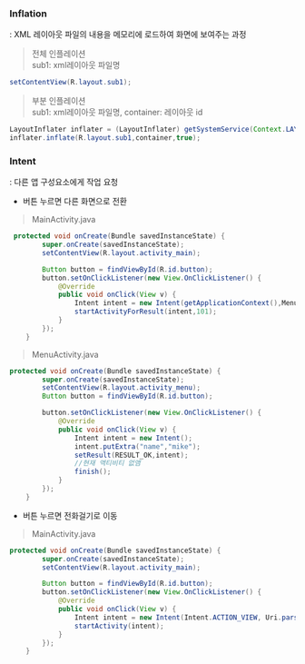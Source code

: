 ### Inflation
: XML 레이아웃 파일의 내용을 메모리에 로드하여 화면에 보여주는 과정

> 전체 인플레이션  
> sub1: xml레이아웃 파일명
```java
setContentView(R.layout.sub1);
```
> 부분 인플레이션  
>  sub1: xml레이아웃 파일명, container: 레이아웃 id
```java
LayoutInflater inflater = (LayoutInflater) getSystemService(Context.LAYOUT_INFLATER_SERVICE);
inflater.inflate(R.layout.sub1,container,true);
```

### Intent
: 다른 앱 구성요소에게 작업 요청
- 버튼 누르면 다른 화면으로 전환  
> MainActivity.java
```java
 protected void onCreate(Bundle savedInstanceState) {
        super.onCreate(savedInstanceState);
        setContentView(R.layout.activity_main);

        Button button = findViewById(R.id.button);
        button.setOnClickListener(new View.OnClickListener() {
            @Override
            public void onClick(View v) {
                Intent intent = new Intent(getApplicationContext(),MenuActivity.class);
                startActivityForResult(intent,101);
            }
        });
    }
```
> MenuActivity.java
```java
protected void onCreate(Bundle savedInstanceState) {
        super.onCreate(savedInstanceState);
        setContentView(R.layout.activity_menu);
        Button button = findViewById(R.id.button);

        button.setOnClickListener(new View.OnClickListener() {
            @Override
            public void onClick(View v) {
                Intent intent = new Intent();
                intent.putExtra("name","mike");
                setResult(RESULT_OK,intent);
                //현재 액티비티 없앰
                finish();
            }
        });
    }
```
- 버튼 누르면 전화걸기로 이동
> MainActivity.java
```java
protected void onCreate(Bundle savedInstanceState) {
        super.onCreate(savedInstanceState);
        setContentView(R.layout.activity_main);

        Button button = findViewById(R.id.button);
        button.setOnClickListener(new View.OnClickListener() {
            @Override
            public void onClick(View v) {
                Intent intent = new Intent(Intent.ACTION_VIEW, Uri.parse("tel:010-1111-1111"));
                startActivity(intent);
            }
        });
    }
```
